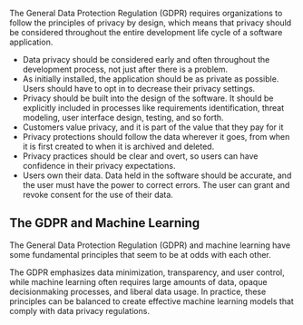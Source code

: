 The General Data Protection Regulation (GDPR) requires organizations to follow the principles of privacy by design, which means that privacy should be considered throughout the entire development life cycle of a software application.

* Data privacy should be considered early and often throughout the development process, not just after there is a problem.
* As initially installed, the application should be as private as possible. Users should have to opt in to decrease their privacy settings.
* Privacy should be built into the design of the software. It should be explicitly included in processes like requirements identification, threat modeling, user interface design, testing, and so forth.
* Customers value privacy, and it is part of the value that they pay for it
* Privacy protections should follow the data wherever it goes, from when it is first created to when it is archived and deleted.
* Privacy practices should be clear and overt, so users can have confidence in their privacy expectations.
* Users own their data. Data held in the software should be accurate, and the user must have the power to correct errors. The user can grant and revoke consent for the use of their data.

## The GDPR and Machine Learning
The General Data Protection Regulation (GDPR) and machine learning have some fundamental principles that seem to be at odds with each other.

The GDPR emphasizes data minimization, transparency, and user control, while machine learning often requires large amounts of data, opaque decisionmaking processes, and liberal data usage. In practice, these principles can be balanced to create effective machine learning models that comply with data privacy regulations.